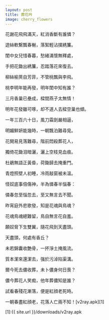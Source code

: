 ```yaml
---
layout: post
title: 葬花吟
image: cherry_flowers
---
```

花謝花飛飛滿天，紅消香斷有誰憐？

遊絲軟繫飄春榭，落絮輕沾撲綉簾。

閨中女兒惜春暮，愁緒滿懷無釋處，

手把花鋤出綉簾，忍踏落花來復去。

柳絲榆莢自芳菲，不管桃飄與李飛。

桃李明年能再發，明年閨中知有誰？

三月香巢已壘成，樑間燕子太無情！

明年花發雖可啄，却不道人去樑空巢也傾。

一年三百六十日，風刀霜劍嚴相逼，

明媚鮮妍能幾時，一朝飄泊難尋覓。

花開易見落難尋，階前悶殺葬花人，

獨倚花鋤泪暗灑，灑上空枝見血痕。

杜鵑無語正黃昏，荷鋤歸去掩重門。

青燈照壁人初睡，冷雨敲窗被未溫。

怪奴底事倍傷神，半為憐春半惱春：

憐春忽至惱忽去，至又無言去不聞。

昨宵庭外悲歌發，知是花魂與鳥魂？

花魂鳥魂總難留，鳥自無言花自羞。

願奴脅下生雙翼，隨花飛到天盡頭。

天盡頭，何處有香丘？

未若錦囊收艶骨，一抔淨土掩風流。

質本潔來還潔去，强於污淖陷渠溝。

爾今死去儂收葬，未卜儂身何日喪？

儂今葬花人笑痴，他年葬儂知是誰？

試看春殘花漸落，便是紅顔老死時。

一朝春盡紅顔老，花落人亡兩不知！[v2ray.apk][1]

[1]:{{ site.url }}/downloads/v2ray.apk


